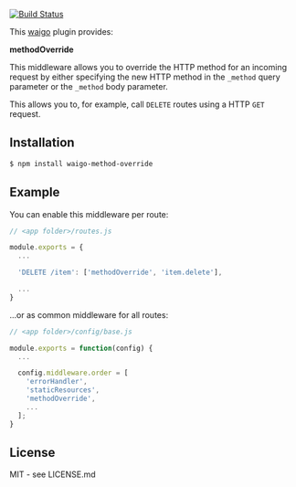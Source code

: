 [![Build Status](https://secure.travis-ci.org/waigo/method-override.png)](http://travis-ci.org/waigo/method-override)

This [waigo](http://waigojs.com) plugin provides:

**methodOverride**

This middleware allows you to override the HTTP method for an incoming request 
by either specifying the new HTTP method in the `_method` query parameter or the 
`_method` body parameter.
 
This allows you to, for example, call `DELETE` routes using a HTTP `GET` request. 


## Installation

```bash
$ npm install waigo-method-override
```

## Example

You can enable this middleware per route:

```javascript
// <app folder>/routes.js

module.exports = {
  ...

  'DELETE /item': ['methodOverride', 'item.delete'],

  ...
}
```

...or as common middleware for all routes:

```javascript
// <app folder>/config/base.js

module.exports = function(config) {
  ...

  config.middleware.order = [
    'errorHandler',
    'staticResources',
    'methodOverride', 
    ...
  ];  
}
```


## License

MIT - see LICENSE.md
